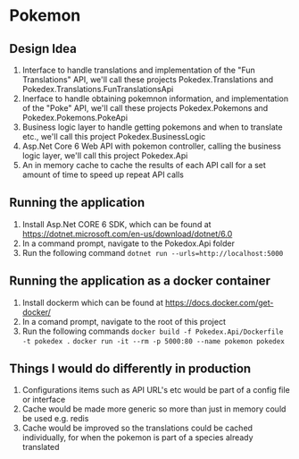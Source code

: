 # Pokemon
## Design Idea
1. Interface to handle translations and implementation of the "Fun Translations" API, we'll call these projects Pokedex.Translations and Pokedex.Translations.FunTranslationsApi
2. Inerface to handle obtaining pokemnon information, and implementation of the "Poke" API, we'll call these projects Pokedex.Pokemons and Pokedex.Pokemons.PokeApi
3. Business logic layer to handle getting pokemons and when to translate etc., we'll call this project Pokedex.BusinessLogic
4. Asp.Net Core 6 Web API with pokemon controller, calling the business logic layer, we'll call this project Pokedex.Api
5. An in memory cache to cache the results of each API call for a set amount of time to speed up repeat API calls

## Running the application
1. Install Asp.Net CORE 6 SDK, which can be found at https://dotnet.microsoft.com/en-us/download/dotnet/6.0
2. In a command prompt, navigate to the Pokedox.Api folder
3. Run the following command
```dotnet run --urls=http://localhost:5000```

## Running the application as a docker container
1. Install dockerm which can be found at https://docs.docker.com/get-docker/
2. In a comand prompt, navigate to the root of this project
3. Run the following commands
```docker build -f Pokedex.Api/Dockerfile -t pokedex .```
```docker run -it --rm -p 5000:80 --name pokemon pokedex```

## Things I would do differently in production
1. Configurations items such as API URL's etc would be part of a config file or interface
2. Cache would be made more generic so more than just in memory could be used e.g. redis
3. Cache would be improved so the translations could be cached individually, for when the pokemon is part of a species already translated